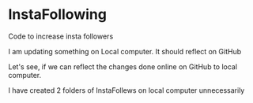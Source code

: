 # InstaFollowing
Code to increase insta followers


I am updating something on Local computer. It should reflect on GitHub

Let's see, if we can reflect the changes done online on GitHub to local computer.

I have created 2 folders of InstaFollews on local computer unnecessarily
